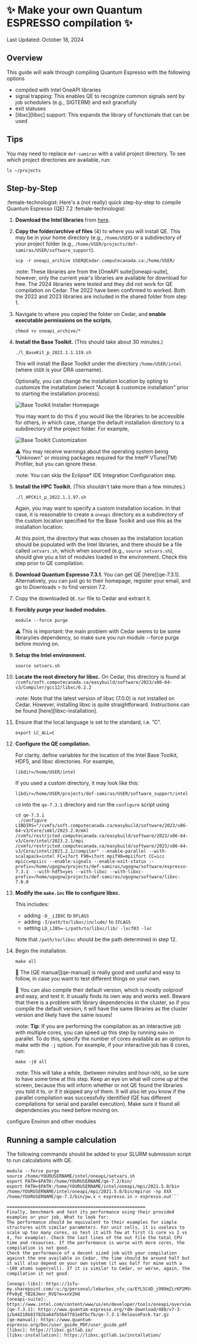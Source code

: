# :sparkles: Make your own Quantum ESPRESSO compilation :sparkles:

Last Updated: October 18, 2024

## Overview

This guide will walk through compiling Quantum Espresso with the following
options

- compiled with Intel OneAPI libraries
- signal trapping: This enables QE to recognize common signals sent by job schedulers
  (e.g., SIGTERM) and exit gracefully
- exit statuses
- [libxc][libxc] support: This expands the library of functionals that can be used

## Tips

You may need to replace `def-samiras` with a valid project directory. To see
which project directories are available, run:

```shell
ls ~/projects
```

## Step-by-Step

:female-technologist:  Here's a (not really) quick step-by-step to compile
Quantum Espresso (QE) 7.2  :female-technologist:

1. **Download the Intel libraries** from [here]([oneapi-libs]).

2. **Copy the folder/archive of files** (4) to where you
   will install QE. This may be in your home directory (e.g., `/home/USER`) or
   a subdirectory of your project folder (e.g.,
   `/home/USER/projects/def-samiras/USER/software_support`).

   ```shell
   scp -r oneapi_archive USER@Cedar.computecanada.ca:/home/USER/
   ```

   :note: These libraries are from the [OneAPI suite][oneapi-suite], however,
   only the current year's libraries are available for download for free. The
   2024 libraries were tested and they did not work for QE compilation on
   Cedar. The 2022 have been confirmed to worked. Both the 2022 and 2023
   libraries are included in the shared folder from step 1.

3. Navigate to where you copied the folder on Cedar, and
   **enable executable permissions on the scripts**,

   ```shell
   chmod +x oneapi_archive/*
   ```

4. **Install the Base Toolkit.** (This should take about 30 minutes.)

   ```shell
   ./l_BaseKit_p_2022.1.1.119.sh
   ```

   This will install the Base Toolkit under the directory `/home/USER/intel`
   (where `USER` is your DRA username).

   Optionally, you can change the installation location by opting to
   customize the installation (select "Accept & customize installation" prior
   to starting the installation process).

   ![Base Toolkit Installer Homepage](images/basetoolkit_welcome.png)

   You may want to do this if you would like the libraries to be accessible
   for others, in which case, change the default installation directory to a
   subdirectory of the project folder. For example,

   ![Base Toolkit Customization](images/basetoolkit_customization.png)

   :warning: You may receive warnings about the operating system being
   "Unknown" or missing packages required for the Intel® VTune(TM) Profiler,
   but you can ignore these.

   :note: You can skip the Eclipse* IDE Integration Configuration step.

5. **Install the HPC Toolkit.** (This shouldn't take more than a few minutes.)

   ```shell
   ./l_HPCKit_p_2022.1.1.97.sh
   ```

   Again, you may want to specify a custom installation location. In that case,
   it is reasonable to create a `oneapi` directory as a subdirectory of the
   custom location specified for the Base Toolkit and use this as the
   installation location.

   At this point, the directory that was chosen as the installation location
   should be populated with the Intel libraries, and there should be a file
   called `setvars.sh`, which when sourced (e.g., `source setvars.sh`), should
   give you a list of modules loaded in the environment. Check this step prior
   to QE compilation.

6. **Download Quantum Espresso 7.3.1**. You can get QE [here][qe-7.3.1].
   Alternatively, you can just go to their homepage, register your email,
   and go to Downloads > to find version 7.2.

7. Copy the downloaded `QE.tar` file to Cedar and extract it.

8. **Forcibly purge your loaded modules.**

   ```shell
   module --force purge
   ```

   :warning: This is important: the main problem with Cedar seems to be some
   library/ies dependency, so make sure you run module --force purge before
   moving on.

9. **Setup the Intel environment.**

   ```shell
   source setvars.sh
   ```

10. **Locate the root directory for libxc.**
    On Cedar, this directory is found at
    `/cvmfs/soft.computecanada.ca/easybuild/software/2023/x86-64-v3/Compiler/gcc12/libxc/6.2.2`

    :note: Note that the latest version of libxc (7.0.0) is not installed on
    Cedar. However, installing libxc is quite straightforward. Instructions can
    be found [here][libxc-installation].

11. Ensure that the local language is set to the standard, i.e. ”C”.

    ```shell
    export LC_ALL=C
    ```

12. **Configure the QE compilation.**

    For clarity, define variables for the
    location of the Intel Base Toolkit, HDF5, and libxc directories. For example,

    ```shell
    libdir=/home/USER/intel
    ```

    If you used a custom directory, it may look like this:

    ```shell
    libdir=/home/USER/projects/def-samiras/USER/software_support/intel
    ```

    `cd` into the `qe-7.3.1` directory and run the `configure` script using

    ```shell
    cd qe-7.3.1
     ./configure LIBDIRS="/cvmfs/soft.computecanada.ca/easybuild/software/2023/x86-64-v3/Core/imkl/2023.2.0/mkl /cvmfs/restricted.computecanada.ca/easybuild/software/2023/x86-64-v3/Core/intel/2023.2.1/mpi /cvmfs/restricted.computecanada.ca/easybuild/software/2023/x86-64-v3/Core/intel/2023.2.1/compiler" --enable-parallel --with-scalapack=intel FC=ifort F90=ifort mpif90=mpiifort CC=icc mpicc=mpiicc --enable-signals --enable-exit-status --prefix=/home/ugognw/projects/def-samiras/ugognw/software/espresso-7.3.1  --with-hdf5=yes --with-libxc --with-libxc-prefix=/home/ugognw/projects/def-samiras/ugognw/software/libxc-7.0.0
     ```

13. **Modify the `make.inc` file to configure libxc.**

    This includes:

    - adding `-D__LIBXC` to `DFLAGS`
    - adding `-I/path/to/libxc/include/` to `IFLAGS`
    - setting `LD_LIBS=-L/path/to/libxc/lib/ -lxcf03 -lxc`
  
    Note that `/path/to/libxc` should be the path determined in step 12.

14. Begin the installation.

    ```shell
    make all
    ```

    :star2: The [QE manual][qe-manual] is really good and useful and easy to
    follow, in case you want to test different things on your own.

    :red_circle: You can also compile their default version, which is mostly
    oolproof and easy, and test it. It usually finds its own way and works
    well. Beware that there is a problem with library dependencies in the
    cluster, so if you compile the default version, it will have the same
    libraries as the cluster version and likely have the same issues!

    :note: **Tip**: If you are performing the compilation as an interactive
    job with multiple cores, you can speed up this step by running `make` in
    parallel. To do this, specify the number of cores available as an option
    to make with the `-j` option. For example, if your interactive job has 8
    cores, run:

    ```shell
    make -j8 all
    ```

    :note: This will take a while, (between minutes and hour-ish), so be sure
    to have some time at this step. Keep an eye on what will come up at the
    screen, because this will inform whether or not QE found the libraries
    you told it to, or if it skipped any of them. It will also let you know
    if the parallel compilation was successfully identified (QE has different
    compilations for serial and parallel execution). Make sure it found all
    dependencies you need before moving on.

configure Environ and other modules

## Running a sample calculation

The following commands should be added to your SLURM submission script to run
calculations with QE.

```shell
module --force purge
source /home/YOURUSERNAME/intel/oneapi/setvars.sh
export PATH=$PATH:/home/YOURUSERNAME/qe-7.2/bin/
export PATH=$PATH:/home/YOURUSERNAME/intel/oneapi/mpi/2021.5.0/bin
/home/YOURUSERNAME/intel/oneapi/mpi/2021.5.0/bin/mpirun -np XXX /home/YOURUSERNAME/qe-7.2/bin/pw.x < espresso.in > espresso.out```

=====================================================
Finally, benchmark and test its performance using their provided examples or your job. What to look for:
The performance should be equivalent to their examples for simple structures with similar parameters. For unit cells, it is useless to scale up too many cores, so test it with few at first (1 core vs 2 vs 4, for example). Check the last lines of the out file the total CPU time and resources. If the performance is worse with more cores, the compilation is not good.
Check the performance of a decent sized job with your compilation against the one available in Cedar, the time should be around half but it will also depend on your own system (it was half for mine with a ~100 atoms supercell). If it is similar to Cedar, or worse, again, the compilation it not good.

[oneapi-libs]: https://1sfu-my.sharepoint.com/:u:/g/personal/lebarbos_sfu_ca/EYL5CdD_j99OmZirKP2MV4cBTJ-FPv0yE_fB28Jmnr_RVQ?e=xnV2Hd
[oneapi-suite]: https://www.intel.com/content/www/us/en/developer/tools/oneapi/overview.html#gs.dhpux3
[qe-7.3.1]: https://www.quantum-espresso.org/rdm-download/488/v7-3-1/b44218b83782ba64fb5b47781e0fbcfb/qe-7.3.1-ReleasePack.tar.gz
[qe-manual]: https://www.quantum-espresso.org/Doc/user_guide_PDF/user_guide.pdf
[libxc]: https://libxc.gitlab.io/
[libxc-installation]: https://libxc.gitlab.io/installation/
